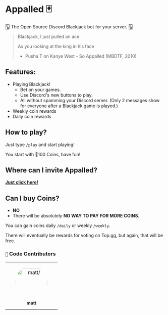 # Appalled 🃏
🂡 The Open Source Discord Blackjack bot for your server. 🂡

> Blackjack, I just pulled an ace
> 
> As you looking at the king in his face
>
> - Pusha T on Kanye West - So Appalled (MBDTF, 2010)


## Features:
* Playing Blackjack!
  - Bet on your games.
  - Use Discord's new buttons to play.
  - All without spamming your Discord server. (Only 2 messages show for everyone after a Blackjack game is played.)
* Weekly coin rewards
* Daily coin rewards

## How to play?
Just type `/play` and start playing!

You start with 👛100 Coins, have fun!

## Where can I invite Appalled?
**[Just click here!](https://doob.link/AppalledInvite)**

## Can I buy Coins?
* **NO**
* There will be absolutely **NO WAY TO PAY FOR MORE COINS.**

You can gain coins daily `/daily` or weekly `/weekly`.

There will eventually be rewards for voting on Top.gg, but again, that will be free.


### `🙌` Code Contributors

<table>
<tr>
    <td align="center" style="word-wrap: break-word; width: 150.0; height: 150.0">
        <a href=https://github.com/mmattbtw>
            <img src=https://avatars.githubusercontent.com/u/30363562?v=4 width="100;"  style="border-radius:50%;align-items:center;justify-content:center;overflow:hidden;padding-top:10px" alt=matt/>
            <br />
            <sub style="font-size:14px"><b>matt</b></sub>
        </a>
    </td>
</tr>
</table>
